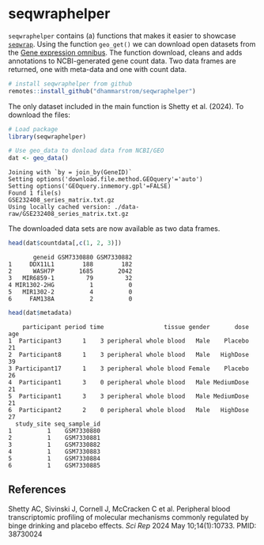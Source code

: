 # seqwraphelper

`seqwraphelper` contains (a) functions that makes it easier to showcase
[`seqwrap`](https://github.com/dhammarstrom/seqwrap). Using the function
`geo_get()` we can download open datasets from the [Gene expression
omnibus](https://www.ncbi.nlm.nih.gov/geo/). The function download,
cleans and adds annotations to NCBI-generated gene count data. Two data
frames are returned, one with meta-data and one with count data.

``` r
# install seqwraphelper from github
remotes::install_github("dhammarstrom/seqwraphelper")
```

The only dataset included in the main function is Shetty et al. (2024).
To download the files:

``` r
# Load package
library(seqwraphelper)

# Use geo_data to donload data from NCBI/GEO
dat <- geo_data()
```

    Joining with `by = join_by(GeneID)`
    Setting options('download.file.method.GEOquery'='auto')
    Setting options('GEOquery.inmemory.gpl'=FALSE)
    Found 1 file(s)
    GSE232408_series_matrix.txt.gz
    Using locally cached version: ./data-raw/GSE232408_series_matrix.txt.gz

The downloaded data sets are now available as two data frames.

``` r
head(dat$countdata[,c(1, 2, 3)])
```

           geneid GSM7330880 GSM7330882
    1     DDX11L1        188        182
    2      WASH7P       1685       2042
    3   MIR6859-1         79         32
    4 MIR1302-2HG          1          0
    5   MIR1302-2          4          0
    6     FAM138A          2          0

``` r
head(dat$metadata)
```

        participant period time                 tissue gender       dose age
    1  Participant3      1    3 peripheral whole blood   Male    Placebo  21
    2  Participant8      1    3 peripheral whole blood   Male   HighDose  39
    3 Participant17      1    3 peripheral whole blood Female    Placebo  26
    4  Participant1      3    0 peripheral whole blood   Male MediumDose  21
    5  Participant1      3    3 peripheral whole blood   Male MediumDose  21
    6  Participant2      2    0 peripheral whole blood   Male   HighDose  27
      study_site seq_sample_id
    1          1    GSM7330880
    2          1    GSM7330881
    3          1    GSM7330882
    4          1    GSM7330883
    5          1    GSM7330884
    6          1    GSM7330885

## References

Shetty AC, Sivinski J, Cornell J, McCracken C et al. Peripheral blood
transcriptomic profiling of molecular mechanisms commonly regulated by
binge drinking and placebo effects. *Sci Rep* 2024 May 10;14(1):10733.
PMID: 38730024
